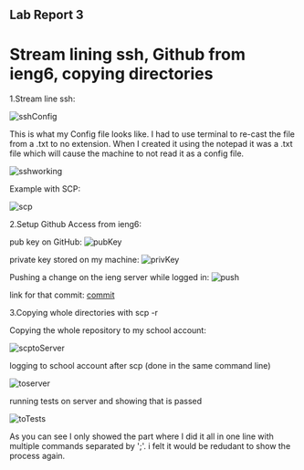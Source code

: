 ## Lab Report 3
# Stream lining ssh, Github from ieng6, copying directories


1.Stream line ssh:

![sshConfig](https://rwalsh299.github.io/cse15l-lab-reports/cinfigSS.png)


This is what my Config file looks like. I had to use terminal to re-cast the file from a .txt to no extension. When I created it using the notepad it was a .txt file which will cause the machine to not read it as a config file.


![sshworking](https://rwalsh299.github.io/cse15l-lab-reports/loginWorked.png)


Example with SCP:

![scp](https://rwalsh299.github.io/cse15l-lab-reports/workingSCP.png)




2.Setup Github Access from ieng6:

pub key on GitHub:
![pubKey](https://rwalsh299.github.io/cse15l-lab-reports/GHpubSSHKey.png)

private key stored on my machine:
![privKey](https://rwalsh299.github.io/cse15l-lab-reports/SSHPRIVKEY.png)


Pushing a change on the ieng server while logged in:
![push](https://rwalsh299.github.io/cse15l-lab-reports/gitPushonserver.png)


link for that commit:
[commit](https://github.com/RWalsh299/markdown-parser/commit/33e237e1064fb1eb628e1f880a705375c57489e9)


3.Copying whole directories with scp -r

Copying the whole repository to my school account:

![scptoServer](https://rwalsh299.github.io/cse15l-lab-reports/scpToServer.png)

logging to school account after scp (done in the same command line)

![toserver](https://rwalsh299.github.io/cse15l-lab-reports/scpToLogin.png)

running tests on server and showing that is passed

![toTests](https://rwalsh299.github.io/cse15l-lab-reports/logingToTests.png)

As you can see I only showed the part where I did it all in one line with multiple commands separated by ';'. i felt it would be redudant to show the process again.


